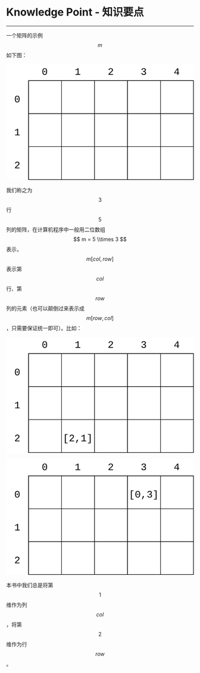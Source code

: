 # Knowledge Point - 知识要点

* * *

一个矩阵的示例$$ m $$如下图：

![KnowledgePoint1.svg](../res/KnowledgePoint1.svg)

我们称之为$$ 3 $$行$$ 5 $$列的矩阵，在计算机程序中一般用二位数组$$ m = 5 \\times 3 $$表示，$$ m[col, row] $$表示第$$ col $$行、第$$ row $$列的元素（也可以颠倒过来表示成$$ m[row, col] $$，只需要保证统一即可）。比如：

![KnowledgePoint2.svg](../res/KnowledgePoint2.svg)

![KnowledgePoint3.svg](../res/KnowledgePoint3.svg)

本书中我们总是将第$$ 1 $$维作为列$$ col $$，将第$$ 2 $$维作为行$$ row $$。
